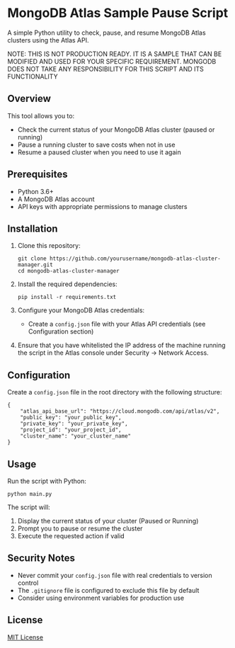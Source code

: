 # MongoDB Atlas Sample Pause Script

A simple Python utility to check, pause, and resume MongoDB Atlas clusters using the Atlas API. 

NOTE: THIS IS NOT PRODUCTION READY. IT IS A SAMPLE THAT CAN BE MODIFIED AND USED FOR YOUR SPECIFIC REQUIREMENT. MONGODB DOES NOT TAKE ANY RESPONSIBILITY FOR THIS SCRIPT AND ITS FUNCTIONALITY

## Overview

This tool allows you to:
- Check the current status of your MongoDB Atlas cluster (paused or running)
- Pause a running cluster to save costs when not in use
- Resume a paused cluster when you need to use it again

## Prerequisites

- Python 3.6+
- A MongoDB Atlas account
- API keys with appropriate permissions to manage clusters

## Installation

1. Clone this repository:
   ```
   git clone https://github.com/yourusername/mongodb-atlas-cluster-manager.git
   cd mongodb-atlas-cluster-manager
   ```

2. Install the required dependencies:
   ```
   pip install -r requirements.txt
   ```

3. Configure your MongoDB Atlas credentials:
   - Create a `config.json` file with your Atlas API credentials (see Configuration section)

4. Ensure that you have whitelisted the IP address of the machine running the script in the Atlas console under Security -> Network Access.

## Configuration

Create a `config.json` file in the root directory with the following structure:

```
{
    "atlas_api_base_url": "https://cloud.mongodb.com/api/atlas/v2",
    "public_key": "your_public_key",
    "private_key": "your_private_key",
    "project_id": "your_project_id",
    "cluster_name": "your_cluster_name"
}
```

## Usage

Run the script with Python:

```
python main.py
```

The script will:
1. Display the current status of your cluster (Paused or Running)
2. Prompt you to pause or resume the cluster
3. Execute the requested action if valid

## Security Notes

- Never commit your `config.json` file with real credentials to version control
- The `.gitignore` file is configured to exclude this file by default
- Consider using environment variables for production use

## License

[MIT License](LICENSE)
